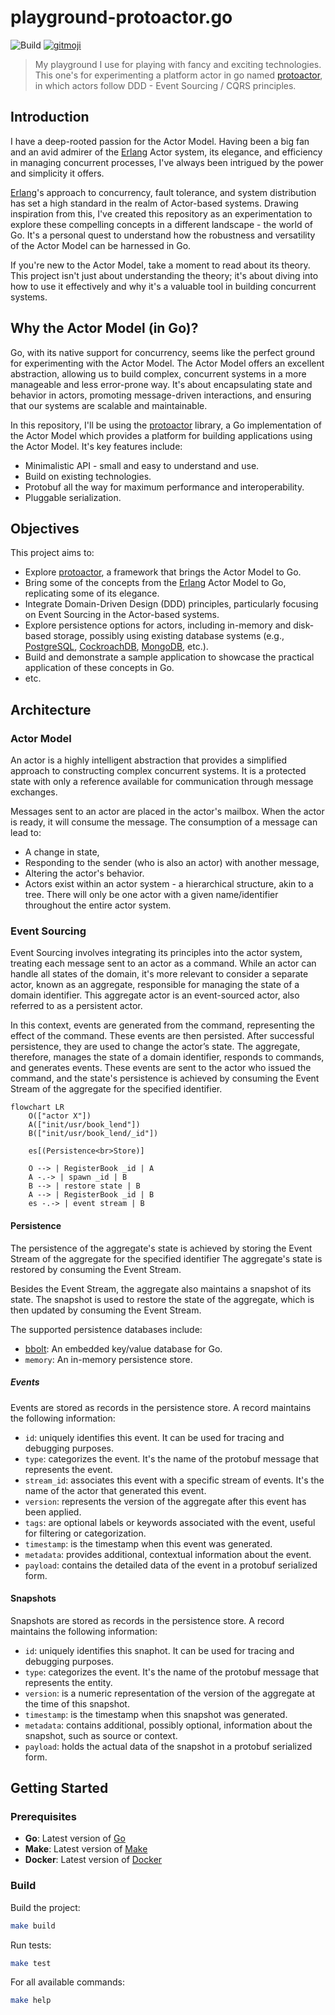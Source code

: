 # playground-protoactor.go

![Build](https://github.com/ccamel/playground-protoactor.go/workflows/Build/badge.svg)
[![gitmoji](https://img.shields.io/badge/gitmoji-%20😜%20😍-FFDD67.svg?style=flat-square)](https://gitmoji.carloscuesta.me)

> My playground I use for playing with fancy and exciting technologies. This one's for experimenting a platform actor in
> go named [protoactor](https://github.com/AsynkronIT/protoactor-go), in which actors follow DDD - Event Sourcing / CQRS principles.

## Introduction

I have a deep-rooted passion for the Actor Model. Having been a big fan and an avid admirer of the [Erlang](https://www.erlang.org) Actor system, its elegance, and efficiency in managing concurrent processes, I've always been intrigued by the power and simplicity it offers.

[Erlang](https://www.erlang.org)'s approach to concurrency, fault tolerance, and system distribution has set a high standard in the realm of Actor-based systems. Drawing inspiration from this, I've created this repository as an experimentation to explore these compelling concepts in a different landscape - the world of Go. It's a personal quest to understand how the robustness and versatility of the Actor Model can be harnessed in Go.

If you're new to the Actor Model, take a moment to read about its theory. This project isn't just about understanding the theory; it's about diving into how to use it effectively and why it's a valuable tool in building concurrent systems.

## Why the Actor Model (in Go)?

Go, with its native support for concurrency, seems like the perfect ground for experimenting with the Actor Model. The Actor Model offers an excellent abstraction, allowing us to build complex, concurrent systems in a more manageable and less error-prone way. It's about encapsulating state and behavior in actors, promoting message-driven interactions, and ensuring that our systems are scalable and maintainable.

In this repository, I'll be using the [protoactor](https://proto.actor/) library, a Go implementation of the Actor Model which provides a platform for building applications using the Actor Model. It's key features include:

- Minimalistic API - small and easy to understand and use.
- Build on existing technologies.
- Protobuf all the way for maximum performance and interoperability.
- Pluggable serialization.

## Objectives

This project aims to:

- Explore [protoactor](https://github.com/AsynkronIT/protoactor-go), a framework that brings the Actor Model to Go.
- Bring some of the concepts from the [Erlang](https://www.erlang.org) Actor Model to Go, replicating some of its elegance.
- Integrate Domain-Driven Design (DDD) principles, particularly focusing on Event Sourcing in the Actor-based systems.
- Explore persistence options for actors, including in-memory and disk-based storage, possibly using existing database systems (e.g., [PostgreSQL](https://www.postgresql.org/), [CockroachDB](https://www.cockroachlabs.com/), [MongoDB](https://www.mongodb.com/), etc.).
- Build and demonstrate a sample application to showcase the practical application of these concepts in Go.
- etc.

## Architecture

### Actor Model

An actor is a highly intelligent abstraction that provides a simplified approach to constructing complex concurrent systems. It is a protected state with only a reference available for communication through message exchanges.

Messages sent to an actor are placed in the actor's mailbox. When the actor is ready, it will consume the message. The consumption of a message can lead to:

- A change in state,
- Responding to the sender (who is also an actor) with another message,
- Altering the actor's behavior.
- Actors exist within an actor system - a hierarchical structure, akin to a tree. There will only be one actor with a given name/identifier throughout the entire actor system.

### Event Sourcing

Event Sourcing involves integrating its principles into the actor system, treating each message sent to an actor as a command. While an actor can handle all states of the domain, it's more relevant to consider a separate actor, known as an aggregate, responsible for managing the state of a domain identifier. This aggregate actor is an event-sourced actor, also referred to as a persistent actor.

In this context, events are generated from the command, representing the effect of the command. These events are then persisted. After successful persistence, they are used to change the actor’s state. The aggregate, therefore, manages the state of a domain identifier, responds to commands, and generates events. These events are sent to the actor who issued the command, and the state's persistence is achieved by consuming the Event Stream of the aggregate for the specified identifier.

```mermaid
flowchart LR
    O(["actor X"])
    A(["init/usr/book_lend"])
    B(["init/usr/book_lend/_id"])

    es[(Persistence<br>Store)]

    O --> | RegisterBook _id | A
    A -.-> | spawn _id | B
    B --> | restore state | B
    A --> | RegisterBook _id | B
    es -.-> | event stream | B
```

#### Persistence

The persistence of the aggregate's state is achieved by storing the Event Stream of the aggregate for the specified identifier The aggregate's state is restored by consuming the Event Stream.

Besides the Event Stream, the aggregate also maintains a snapshot of its state. The snapshot is used to restore the state of the aggregate, which is then updated by consuming the Event Stream.

The supported persistence databases include:

- [bbolt](https://github.com/etcd-io/bbolt): An embedded key/value database for Go.
- `memory`: An in-memory persistence store.

##### Events

Events are stored as records in the persistence store. A record maintains the following information:

- `id`: uniquely identifies this event. It can be used for tracing and debugging purposes.
- `type`: categorizes the event. It's the name of the protobuf message that represents the event.
- `stream_id`: associates this event with a specific stream of events. It's the name of the actor that generated this event.
- `version`: represents the version of the aggregate after this event has been applied.
- `tags`: are optional labels or keywords associated with the event, useful for filtering or categorization.
- `timestamp`: is the timestamp when this event was generated.
- `metadata`: provides additional, contextual information about the event.
- `payload`: contains the detailed data of the event in a protobuf serialized form.

#### Snapshots

Snapshots are stored as records in the persistence store. A record maintains the following information:

- `id`: uniquely identifies this snaphot. It can be used for tracing and debugging purposes.
- `type`: categorizes the event. It's the name of the protobuf message that represents the entity.
- `version`: is a numeric representation of the version of the aggregate at the time of this snapshot.
- `timestamp`: is the timestamp when this snapshot was generated.
- `metadata`: contains additional, possibly optional, information about the snapshot, such as source or context.
- `payload`: holds the actual data of the snapshot in a protobuf serialized form.

## Getting Started

### Prerequisites

- **Go**: Latest version of [Go](https://golang.org/dl/)
- **Make**: Latest version of [Make](https://www.gnu.org/software/make/)
- **Docker**: Latest version of [Docker](https://www.docker.com/get-started)

### Build

Build the project:

```bash
make build
```

Run tests:

```bash
make test
```

For all available commands:

```bash
make help
```
